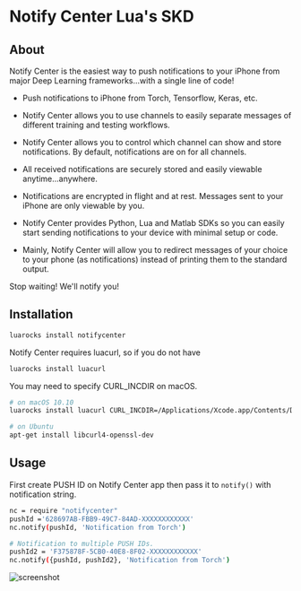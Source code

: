 # Notify Center Lua's SKD

## About

Notify Center is the easiest way to push notifications to your iPhone from major Deep Learning frameworks...with a single line of code!

- Push notifications to iPhone from Torch, Tensorflow, Keras, etc.

- Notify Center allows you to use channels to easily separate messages of different training and testing workflows.

- Notify Center allows you to control which channel can show and store notifications. By default, notifications are on for all channels.

- All received notifications are securely stored and easily viewable anytime...anywhere.

- Notifications are encrypted in flight and at rest. Messages sent to your iPhone are only viewable by you.

- Notify Center provides  Python, Lua and Matlab SDKs so you can easily start sending notifications to your device with minimal setup or code.

- Mainly, Notify Center will allow you to redirect messages of your choice to your phone (as notifications) instead of printing them to the standard output. 

Stop waiting! We'll notify you!

## Installation


```bash
luarocks install notifycenter
```

Notify Center requires luacurl, so if you do not have
```bash
luarocks install luacurl
``` 

You may need to specify CURL_INCDIR on macOS.
```bash
# on macOS 10.10
luarocks install luacurl CURL_INCDIR=/Applications/Xcode.app/Contents/Developer/Toolchains/XcodeDefault.xctoolchain/usr/lib/swift-migrator/sdks/MacOSX.sdk/usr/include/

# on Ubuntu
apt-get install libcurl4-openssl-dev
```

## Usage

First create PUSH ID on Notify Center app then pass it to `notify()` with notification string.
```bash
nc = require "notifycenter"
pushId ='628697AB-FBB9-49C7-84AD-XXXXXXXXXXXX'
nc.notify(pushId, 'Notification from Torch')

# Notification to multiple PUSH IDs.
pushId2 = 'F375878F-5CB0-40E8-8F02-XXXXXXXXXXXX'
nc.notify({pushId, pushId2}, 'Notification from Torch')
```

![screenshot](screenshots/notificationOnApp.png=225x400) 
